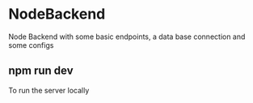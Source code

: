 # NodeBackend
Node Backend with some basic endpoints, a data base connection and some configs


## npm run dev
To run the server locally
